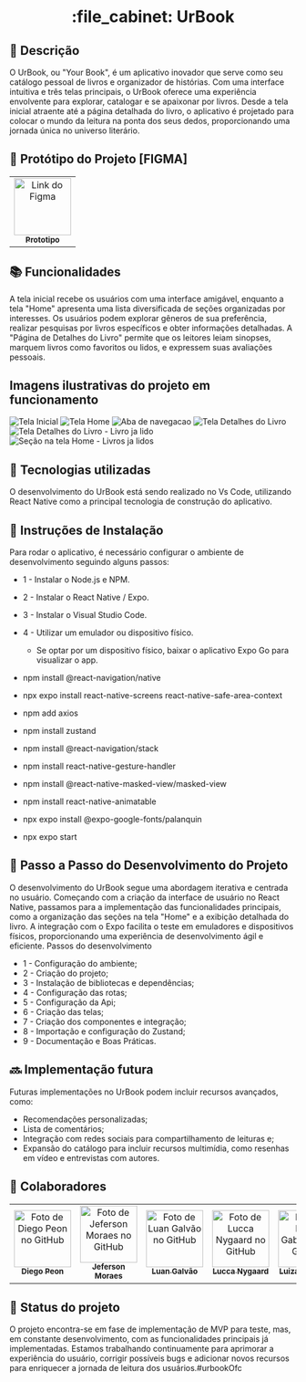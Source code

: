 <h1 align="center">:file_cabinet: UrBook </h1>

## :memo: Descrição
O UrBook, ou "Your Book", é um aplicativo inovador que serve como seu catálogo pessoal de livros e organizador de histórias. Com uma interface intuitiva e três telas principais, o UrBook oferece uma experiência envolvente para explorar, catalogar e se apaixonar por livros. Desde a tela inicial atraente até a página detalhada do livro, o aplicativo é projetado para colocar o mundo da leitura na ponta dos seus dedos, proporcionando uma jornada única no universo literário.

## :wrench: Protótipo do Projeto [FIGMA]
<table>
  <tr>
    <td align="center">
      <a href="https://www.figma.com/proto/mfh38UIxhZ1PlUHG2mYcuk/Untitled?type=design&node-id=2-2&t=TpcdOQCSL7WF0vDx-0&scaling=scale-down&page-id=0%3A1">
        <img src="https://i9.ytimg.com/vi/BcIUCHkiDQg/mqdefault.jpg?v=652702a6&sqp=CJyJnKkG&rs=AOn4CLClMBjDteYkrUuu4Wh0zJMv8Jg1HA" width="100px;" alt="Link do Figma"/><br>
        <sub>
          <b>Prototipo</b>
        </sub>
      </a>
    </td>
   </tr>
</table>

## :books: Funcionalidades
A tela inicial recebe os usuários com uma interface amigável, enquanto a tela "Home" apresenta uma lista diversificada de seções organizadas por interesses. Os usuários podem explorar gêneros de sua preferência, realizar pesquisas por livros específicos e obter informações detalhadas. A "Página de Detalhes do Livro" permite que os leitores leiam sinopses, marquem livros como favoritos ou lidos, e expressem suas avaliações pessoais.

## Imagens ilustrativas do projeto em funcionamento

<img src="https://github.com/Luiza-0/urbookOfc/blob/main/imgs_readme/tela_01.jpeg" alt="Tela Inicial">

<img src="https://github.com/Luiza-0/urbookOfc/blob/main/imgs_readme/tela_02.jpeg" alt="Tela Home">

<img src="https://github.com/Luiza-0/urbookOfc/blob/main/imgs_readme/tela_03.jpeg" alt="Aba de navegacao">

<img src="https://github.com/Luiza-0/urbookOfc/blob/main/imgs_readme/tela_04.jpeg" alt="Tela Detalhes do Livro">

<img src="https://github.com/Luiza-0/urbookOfc/blob/main/imgs_readme/tela_05.jpeg" alt="Tela Detalhes do Livro - Livro ja lido">

<img src="https://github.com/Luiza-0/urbookOfc/blob/main/imgs_readme/tela_06.jpeg" alt="Seção na tela Home - Livros ja lidos">

## :wrench: Tecnologias utilizadas
O desenvolvimento do UrBook está sendo realizado no Vs Code, utilizando React Native como a principal tecnologia de construção do aplicativo.

## :rocket: Instruções de Instalação
Para rodar o aplicativo, é necessário configurar o ambiente de desenvolvimento seguindo alguns passos:

* 1 - Instalar o Node.js e NPM.
* 2 - Instalar o React Native / Expo.
* 3 - Instalar o Visual Studio Code.
* 4 - Utilizar um emulador ou dispositivo físico.

  * Se optar por um dispositivo físico, baixar o aplicativo Expo Go para visualizar o app.

* npm install @react-navigation/native
* npx expo install react-native-screens react-native-safe-area-context
* npm add axios
* npm install zustand
* npm install @react-navigation/stack   
* npm install react-native-gesture-handler
* npm install @react-native-masked-view/masked-view
* npm install react-native-animatable
* npx expo install @expo-google-fonts/palanquin 
* npx expo start

## :rocket: Passo a Passo do Desenvolvimento do Projeto
O desenvolvimento do UrBook segue uma abordagem iterativa e centrada no usuário. Começando com a criação da interface de usuário no React Native, passamos para a implementação das funcionalidades principais, como a organização das seções na tela "Home" e a exibição detalhada do livro. A integração com o Expo facilita o teste em emuladores e dispositivos físicos, proporcionando uma experiência de desenvolvimento ágil e eficiente.
Passos do desenvolvimento

* 1 - Configuração do ambiente;
* 2 - Criação do projeto;
* 3 - Instalação de bibliotecas e dependências;
* 4 - Configuração das rotas;
* 5 - Configuração da Api;
* 6 - Criação das telas;
* 7 - Criação dos componentes e integração;
* 8 - Importação e configuração do Zustand;
* 9 - Documentação e Boas Práticas.

## :soon: Implementação futura
Futuras implementações no UrBook podem incluir recursos avançados, como:
* Recomendações personalizadas;
* Lista de comentários;
* Integração com redes sociais para compartilhamento de leituras e;
* Expansão do catálogo para incluir recursos multimídia, como resenhas em vídeo e entrevistas com autores.


## :handshake: Colaboradores
<table>
  <tr>
    <td align="center">
      <a href="https://github.com/diegopeon">
        <img src="https://avatars.githubusercontent.com/u/105292015?v=4" width="100px;" alt="Foto de Diego Peon no GitHub"/><br>
        <sub>
          <b>Diego Peon</b>
        </sub>
      </a>
    </td>
 <td align="center">
      <a href="https://github.com/JeffCha">
        <img src="https://avatars.githubusercontent.com/u/128381317?v=4" width="100px;" alt="Foto de Jeferson Moraes no GitHub"/><br>
        <sub>
          <b>Jeferson Moraes</b>
        </sub>
      </a>
    </td>
     <td align="center">
      <a href="https://github.com/luangalvao8">
        <img src="https://avatars.githubusercontent.com/u/66916788?v=4" width="100px;" alt="Foto de Luan Galvão no GitHub"/><br>
        <sub>
          <b>Luan Galvão</b>
        </sub>
      </a>
    </td>
     <td align="center">
      <a href="https://github.com/LuccaBN">
        <img src="https://avatars.githubusercontent.com/u/90393197?v=4" width="100px;" alt="Foto de Lucca Nygaard no GitHub"/><br>
        <sub>
          <b>Lucca Nygaard</b>
        </sub>
      </a>
    </td>
     <td align="center">
      <a href="https://github.com/Luiza-0">
        <img src="https://avatars.githubusercontent.com/u/92260797?v=4" width="100px;" alt="Foto de Luiza Gabriella no GitHub"/><br>
        <sub>
          <b>Luiza Gabriella</b>
        </sub>
      </a>
    </td>
     <td align="center">
      <a href="https://github.com/SarahN0gue1ra">
        <img src="https://avatars.githubusercontent.com/u/104535672?v=4" width="100px;" alt="Foto de Sarah Nogueira no GitHub"/><br>
        <sub>
          <b>Sarah Nogueira</b>
        </sub>
      </a>
    </td>
  </tr>
</table>

## :dart: Status do projeto
O projeto encontra-se em fase de implementação de MVP para teste, mas, em constante desenvolvimento, com as funcionalidades principais já implementadas. Estamos trabalhando continuamente para aprimorar a experiência do usuário, corrigir possíveis bugs e adicionar novos recursos para enriquecer a jornada de leitura dos usuários.#urbookOfc
